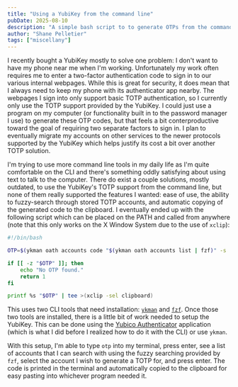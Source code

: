 ```yaml
---
title: "Using a YubiKey from the command line"
pubDate: 2025-08-10
description: "A simple bash script to to generate OTPs from the command line using a YubiKey."
author: "Shane Pelletier"
tags: ["miscellany"]
---
```

I recently bought a YubiKey mostly to solve one problem: I don't want to have my phone near me when I'm working. Unfortunately my work often requires me to enter a two-factor authentication code to sign in to our various internal webpages. While this is great for security, it does mean that I always need to keep my phone with its authenticator app nearby. The webpages I sign into only support basic TOTP authentication, so I currently only use the TOTP support provided by the YubiKey. I could just use a program on my computer (or functionality built in to the password manager I use) to generate these OTP codes, but that feels a bit conterproductive toward the goal of requiring two separate factors to sign in. I plan to eventually migrate my accounts on other services to the newer protocols supported by the YubiKey which helps justify its cost a bit over another TOTP solution.

I'm trying to use more command line tools in my daily life as I'm quite comfortable on the CLI and there's something oddly satisfying about using text to talk to the computer. There do exist a couple solutions, mostly outdated, to use the YubiKey's TOTP support from the command line, but none of them really supported the features I wanted: ease of use, the ability to fuzzy-search through stored TOTP accounts, and automatic copying of the generated code to the clipboard. I eventually ended up with the following script which can be placed on the PATH and called from anywhere (note that this only works on the X Window System due to the use of `xclip`):

```bash
#!/bin/bash

OTP=$(ykman oath accounts code "$(ykman oath accounts list | fzf)" -s | tail -n 1 | tr -d '[:space:]')

if [[ -z "$OTP" ]]; then
    echo "No OTP found."
    return 1
fi

printf %s "$OTP" | tee >(xclip -sel clipboard)
```

This uses two CLI tools that need installation: [`ykman`](https://developers.yubico.com/yubikey-manager/) and [`fzf`](https://github.com/junegunn/fzf). Once those two tools are installed, there is a little bit of work needed to setup the YubiKey. This can be done using the [Yubico Authenticator](https://www.yubico.com/products/yubico-authenticator/) application (which is what I did before I realized how to do it with the CLI) or use `ykman`.

With this setup, I'm able to type `otp` into my terminal, press enter, see a list of accounts that I can search with using the fuzzy searching provided by `fzf`, select the account I wish to generate a TOTP for, and press enter. The code is printed in the terminal and automatically copied to the clipboard for easy pasting into whichever program needed it.
